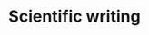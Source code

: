 ---
layout: distill
it_title: Scrittura di testi scientifici
title: Scientific writing
university: Department of Mathematics, University of Padova
course: High School optional course (sponsored by Fondazione Cariparo)
site:
years: [2017]
last_year: 2017
category: courses
slides: ../assets/pdf/latex_course/
---